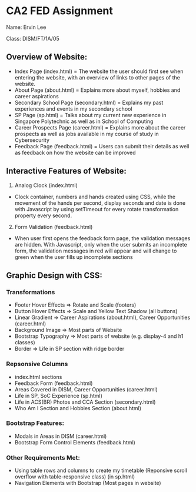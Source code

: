 # CA2 FED Assignment
Name: Ervin Lee

Class: DISM/FT/1A/05

## Overview of Website:
- Index Page (index.html) = The website the user should first see when entering the website, with an overview of links to other pages of the website.
- About Page (about.html) = Explains more about myself, hobbies and career aspirations
- Secondary School Page (secondary.html) = Explains my past experiences and events in my secondary school
- SP Page (sp.html) = Talks about my current new experience in Singapore Polytechnic as well as in School of Computing
- Career Prospects Page (career.html) = Explains more about the career prospects as well as jobs available in my course of study in Cybersecurity
- Feedback Page (feedback.html) = Users can submit their details as well as feedback on how the website can be improved 

## Interactive Features of Website:
1. Analog Clock (index.html)
- Clock container, numbers and hands created using CSS, while the movement of the hands per second, display seconds and date is done with Javascript by using setTimeout for every rotate transformation property every second.

2. Form Validation (feedback.html)
- When user first opens the feedback form page, the validation messages are hidden. With Javascript, only when the user submits an incomplete form, the validation messages in red will appear and will change to green when the user fills up incomplete sections

## Graphic Design with CSS:
### Transformations
- Footer Hover Effects => Rotate and Scale (footers)
- Button Hover Effects => Scale and Yellow Text Shadow (all buttons)
- Linear Gradient => Career Aspirations (about.html), Career Opportunities (career.html)
- Background Image => Most parts of Website 
- Bootstrap Typography => Most parts of website (e.g. display-4 and h1 classes)
- Border => Life in SP section with ridge border 

### Repsonsive Columns
- index.html sections 
- Feedback Form (feedback.html)
- Areas Covered in DISM, Career Opportunities (career.html)
- Life in SP, SoC Experience (sp.html)
- Life in ACS(BR) Photos and CCA Section (secondary.html)
- Who Am I Section and Hobbies Section (about.html)

### Bootstrap Features:
- Modals in Areas in DISM (career.html)
- Bootstrap Form Control Elements (feedback.html)

### Other Requirements Met:
- Using table rows and columns to create my timetable (Reponsive scroll overflow with table-responsive class) (in sp.html)
- Navigation Elements with Bootstrap (Most pages in website)
